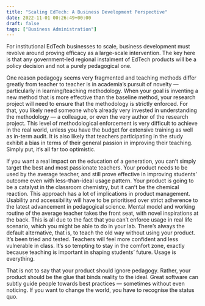 ```yaml
---
title: "Scaling EdTech: A Business Development Perspective"
date: 2022-11-01 00:26:49+00:00
draft: false
tags: ["Business Administration"]
---
```

For institutional EdTech businesses to scale, business development must revolve around proving efficacy as a large-scale intervention. The key here is that any government-led regional instalment of EdTech products will be a policy decision and not a purely pedagogical one.

One reason pedagogy seems very fragmented and teaching methods differ greatly from teacher to teacher is in academia’s pursuit of novelty — particularly in learning/teaching methodology. When your goal is inventing a new method that is more effective than the baseline method, your research project will need to ensure that the methodology is strictly enforced. For that, you likely need someone who’s already very invested in understanding the methodology — a colleague, or even the very author of the research project. This level of methodological enforcement is very difficult to achieve in the real world, unless you have the budget for extensive training as well as in-term audit. It is also likely that teachers participating in the study exhibit a bias in terms of their general passion in improving their teaching. Simply put, it’s all far too optimistic.

If you want a real impact on the education of a generation, you can’t simply target the best and most passionate teachers. Your product needs to be used by the average teacher, and still prove effective in improving students’ outcome even with less-than-ideal usage pattern. Your product is going to be a catalyst in the classroom chemistry, but it can’t be the chemical reaction.
This approach has a lot of implications in product management. Usability and accessibility will have to be prioritised over strict adherence to the latest advancement in pedagogical science. Mental model and working routine of the average teacher takes the front seat, with novel inspirations at the back. This is all due to the fact that you can’t enforce usage in real life scenario, which you might be able to do in your lab. There’s always the default alternative, that is, to teach the old way without using your product. It’s been tried and tested. Teachers will feel more confident and less vulnerable in class. It’s so tempting to stay in the comfort zone, exactly because teaching is important in shaping students’ future. Usage is everything.

That is not to say that your product should ignore pedagogy. Rather, your product should be the glue that binds reality to the ideal. Great software can subtly guide people towards best practices — sometimes without even noticing. If you want to change the world, you have to recognise the status quo.
